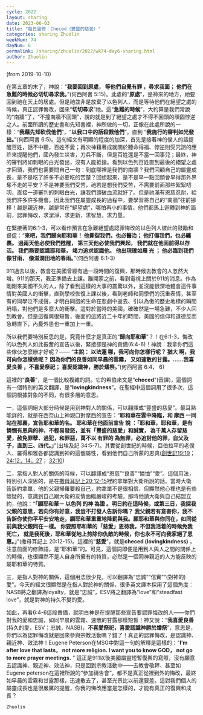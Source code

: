 ```yaml
---
cycle: 2022
layout: sharing
date: 2023-06-03
title: "每日靈修：Checed（豐盛的慈愛）"
categories: sharing Zhuolin
weekNum: 74
dayNum: 6
permalink: /sharing/zhuolin/2022/wk74-day6-sharing.html
author: Zhuolin
---
```

(from 2019-10-10)

在第五章的末了，神說：“**我要回到原處， 等他們自覺有罪 ，尋求我面； 他們在急難的時候必切切尋求我。**”(何西阿書 5:15)。此處的“**原處**”，是神來的地方，祂要回到祂在天上的居處。但是祂並非是放棄了以色列人，而是等待他們在絕望之處的時候，真正認罪悔改，回來“**切切尋求**”祂。這“**急難的時候**”，大約算是我們常說的“南牆”了，“不撞南牆不回頭”，說的就是到了絕望之處才不得不回頭的頑固悖逆之人。前面所讀的歷史書和先知書裡，神所做的一切，正像在此處所說的一樣：“**我藉先知砍伐他們**”，“**以我口中的話殺戮他們**”，直到 “**我施行的審判如光發出。**”(何西阿書 6:5)。這句經文有明顯的程度的加深，首先是接著神的僕人的話提醒百姓，話不中聽，百姓不愛；再次神藉著成就關於聽命得福、悖逆則受咒詛的應許來提醒他們，國內發生災害，刀兵不斷，但是百姓還是不當一回事兒；最終，神的審判將如刺眼的白光發出，沒有人能抵擋。看到以色列百姓直到最後的絕望之處才回頭，我們也需要問自己一句：到底哪裡是我們的南牆？我們回顧自己的屬靈成長，是不是吃了許多不必要吃的苦楚？回想起來，是不是早一點回頭會早得那外界奪不走的平安？不是神要我們受苦，祂若是想我們受苦，不需要前面那些絮絮叨叨，直接一道審判的刺眼白光，讓我們頭破血流就好了。但是祂滿有恩慈忍耐，給我們許多許多機會。因此我們在屬靈成長的過程中，要學習將自己的“南牆”往前挪移！越是親近神，越是常在“絕望處”，哪怕再小的事情，他們都馬上迴轉到神的面前，認罪悔改，求潔淨，求更新，求智慧，求力量。    

在緊接著的6:1-3，可以看作預言在急難絕望處認罪悔改的以色列人彼此的鼓勵和督促：“**來吧，我們歸向耶和華！ 他撕裂我們，也必醫治； 他打傷我們，也必纏裹。 過兩天他必使我們甦醒， 第三天他必使我們興起， 我們就在他面前得以存活。 我們務要認識耶和華， 竭力追求認識他。 他出現確如晨 光 ； 他必臨到我們像甘雨， 像滋潤田地的春雨。**”(何西阿書 6:1-3)    

911過去以後，教會在美國曾經有過一段時間的復興，那時候去教會的人忽然大增。911的那天，我正準備去上課。離開家之前，看到電視上關於911的消息。作為剛剛來美國不久的人，除了看到這樣的大事的震驚以外，並沒能很深地體會這件事情對美國人的衝擊，直到學校恢復上課以後，看到老師和同學們的沉重表情，甚至有的同學泣不成聲，才明白同胞的生命在悲劇中逝去、引以為傲的歷史地標的瞬間坍塌，對他們是多麼大的衝擊。這對於當時的美國，確確然是一場急難，不少人回到教會。但是這復興很短暫，後面的這將近二十年的時間，美國的信仰和道德反而急轉直下，內憂外患也一重加上一重。    

所以我們要特別反思的是，究竟什麼才是真正的“**歸向耶和華**”？！在6:1-3，悔改的以色列人如此振奮的宣告以後，緊接卻是神的責備(6:4-6)！神說：我拿你們這些傢伙怎麼辦才好呢？—— “**主說： 以法蓮 哪，我可向你怎樣行呢？ 猶大 啊，我可向你怎樣做呢？ 因為你們的良善如同早晨的雲霧， 又如速散的甘露。......我喜愛良善 ，不喜愛祭祀； 喜愛認識神，勝於燔祭。**”(何西阿書 6:4， 6)    

這裡的“**良善**”，是一個比較複雜的詞。它的希伯來文是“**checed**”(音譯)，這個詞有一個特別的英文翻譯，是“**lovingkindness**”。在聖經中這個詞用了很多次，這個詞根據對象的不同，有很多層的意思。    

一，這個詞絕大部分時候是用到神對人的關係，可以翻譯成“豐盛的慈愛”。最耳熟能詳的，就是在西奈山上神親口對摩西的宣告：“**耶和華在雲中降臨，和 摩西 一同站在那裏，宣告耶和華的名。 耶和華在他面前宣告 說 ：「耶和華，耶和華，是有憐憫有恩典的神，不輕易發怒，並有「豐盛的慈愛」和誠實， 為千萬人存留慈愛，赦免罪孽、過犯，和罪惡，萬不以 有罪的 為無罪，必追討他的罪，自父及子，直到三、四代。」**”(出埃及記 34:5-7)。其實從創世紀的時候，亞伯拉罕的老僕人、羅得和雅各都認識到神的這個屬性，看到他們自己所蒙的恩典([創世記19:19](https://www.biblegateway.com/quicksearch/?quicksearch=創世記19:19&qs_version=CUVMPT)； [24:12，14，27](https://www.biblegateway.com/quicksearch/?quicksearch=創世記24:12，14，27&qs_version=CUVMPT)； [32:10](https://www.biblegateway.com/quicksearch/?quicksearch=創世紀32:10&qs_version=CUVMPT))    

二，當指人對人的關係的時候，可以翻譯成“恩慈”“良善”“憐恤”“愛”。這個用法，特別引人深思的，是在[撒母耳記上20:12-15](https://www.biblegateway.com/quicksearch/?quicksearch=撒母耳記上20:12-15&qs_version=CUVMPT)裡約拿單對大衛所說的話。當時大衛告訴約拿單，他的父親掃羅要殺自己，約拿單不是很相信，但顯然他心裡也是有些懷疑的，意識到自己跟大衛的友情面臨嚴峻的考驗。那時他請大衛與自己結盟立約，他說：“**「願耶和華－ 以色列 的神 為證 。明日約在這時候，或第三日，我探我父親的意思，若向你有好意，我豈不打發人告訴你嗎？ 我父親若有意害你，我不告訴你使你平平安安地走，願耶和華重重地降罰與我。願耶和華與你同在，如同從前與我父親同在一樣。 你要照耶和華的「慈愛」恩待我，不但我活着的時候免我死亡， 就是我死後，耶和華從地上剪除你仇敵的時候，你也永不可向我家絕了恩惠。」**”(撒母耳記上 20:12-15)。這裡的“**慈愛**”，就是**checed (lovingkindness)** ，注意前面的修飾語，是“耶和華”的。可見，這個詞即便是用到人與人之間的關係上的時候，也很顯然不是人自身所擁有的特質，必然是一個同神親近的人方能反映的屬耶和華的特質。    

三，是指人對神的關係，這個用法很少見，可以翻譯為“忠誠”“信實”“(對神的)愛”。今天的經文很顯然是在指人對於神的關係，很多英文譯本採用了這個角度：NASB將之翻譯為loyalty，就是“忠誠”，ESV將之翻譯為“love”和“steadfast love”，就是對神的持久不變的愛。    

如此，再看6:4-6這段責備，就明白神是在提醒那些宣告要認罪悔改的人——你們對我的愛和忠誠，如同早晨的雲霧、速散的甘露那樣短暫！神又說：“**我喜愛良善**(持久的愛，ESV；忠誠，NASB)，**不喜愛祭祀，喜愛認識神勝於燔祭**”，意思是，你們以為認罪悔改就是回來參與宗教活動嗎？錯了！真正的認罪悔改，是認識神、親近神、效法神！Eugene Peterson在MSG中對這一句的解釋是這樣的：“**I’m after love that lasts， not more religion. I want you to know GOD， not go to more prayer meetings.** ” 這正是911以後美國屬靈短暫復興的寫照，沒有願意去認識神、親近神、效法神，只是回到宗教活動中——去教會敬拜、甚至如Eugene peterson在這裡所說的“參加禱告會”，都不是真正從裡到外的悔改，最終如早晨的雲霧和甘露那樣，迅速散去了，甚至光景比以前還要差。這對我們個人的屬靈成長也是很嚴厲的提醒，你我的悔改應當是怎樣的，才能有真正的復興和成長？    

`Zhuolin`    

